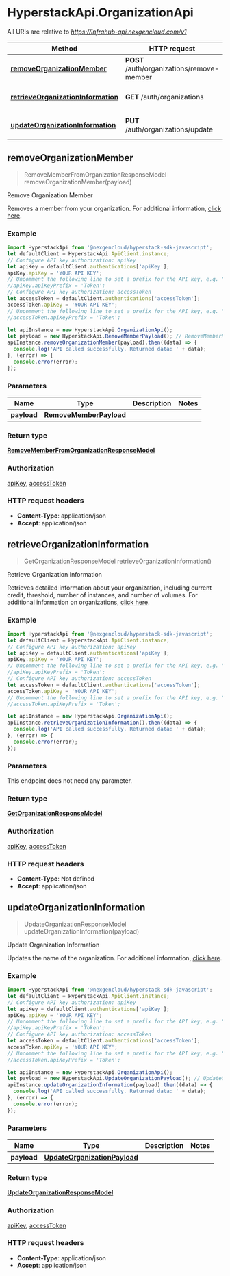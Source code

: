 # HyperstackApi.OrganizationApi

All URIs are relative to *https://infrahub-api.nexgencloud.com/v1*

Method | HTTP request | Description
------------- | ------------- | -------------
[**removeOrganizationMember**](OrganizationApi.md#removeOrganizationMember) | **POST** /auth/organizations/remove-member | Remove Organization Member
[**retrieveOrganizationInformation**](OrganizationApi.md#retrieveOrganizationInformation) | **GET** /auth/organizations | Retrieve Organization Information
[**updateOrganizationInformation**](OrganizationApi.md#updateOrganizationInformation) | **PUT** /auth/organizations/update | Update Organization Information



## removeOrganizationMember

> RemoveMemberFromOrganizationResponseModel removeOrganizationMember(payload)

Remove Organization Member

Removes a member from your organization. For additional information, [click here](https://infrahub-doc.nexgencloud.com/docs/api-reference/auth-resources/organization/remove-member).

### Example

```javascript
import HyperstackApi from '@nexgencloud/hyperstack-sdk-javascript';
let defaultClient = HyperstackApi.ApiClient.instance;
// Configure API key authorization: apiKey
let apiKey = defaultClient.authentications['apiKey'];
apiKey.apiKey = 'YOUR API KEY';
// Uncomment the following line to set a prefix for the API key, e.g. "Token" (defaults to null)
//apiKey.apiKeyPrefix = 'Token';
// Configure API key authorization: accessToken
let accessToken = defaultClient.authentications['accessToken'];
accessToken.apiKey = 'YOUR API KEY';
// Uncomment the following line to set a prefix for the API key, e.g. "Token" (defaults to null)
//accessToken.apiKeyPrefix = 'Token';

let apiInstance = new HyperstackApi.OrganizationApi();
let payload = new HyperstackApi.RemoveMemberPayload(); // RemoveMemberPayload | 
apiInstance.removeOrganizationMember(payload).then((data) => {
  console.log('API called successfully. Returned data: ' + data);
}, (error) => {
  console.error(error);
});

```

### Parameters


Name | Type | Description  | Notes
------------- | ------------- | ------------- | -------------
 **payload** | [**RemoveMemberPayload**](RemoveMemberPayload.md)|  | 

### Return type

[**RemoveMemberFromOrganizationResponseModel**](RemoveMemberFromOrganizationResponseModel.md)

### Authorization

[apiKey](../README.md#apiKey), [accessToken](../README.md#accessToken)

### HTTP request headers

- **Content-Type**: application/json
- **Accept**: application/json


## retrieveOrganizationInformation

> GetOrganizationResponseModel retrieveOrganizationInformation()

Retrieve Organization Information

Retrieves detailed information about your organization, including current credit, threshold, number of instances, and number of volumes. For additional information on organizations, [click here](https://infrahub-doc.nexgencloud.com/docs/api-reference/auth-resources/organization/retrieve-org-details).

### Example

```javascript
import HyperstackApi from '@nexgencloud/hyperstack-sdk-javascript';
let defaultClient = HyperstackApi.ApiClient.instance;
// Configure API key authorization: apiKey
let apiKey = defaultClient.authentications['apiKey'];
apiKey.apiKey = 'YOUR API KEY';
// Uncomment the following line to set a prefix for the API key, e.g. "Token" (defaults to null)
//apiKey.apiKeyPrefix = 'Token';
// Configure API key authorization: accessToken
let accessToken = defaultClient.authentications['accessToken'];
accessToken.apiKey = 'YOUR API KEY';
// Uncomment the following line to set a prefix for the API key, e.g. "Token" (defaults to null)
//accessToken.apiKeyPrefix = 'Token';

let apiInstance = new HyperstackApi.OrganizationApi();
apiInstance.retrieveOrganizationInformation().then((data) => {
  console.log('API called successfully. Returned data: ' + data);
}, (error) => {
  console.error(error);
});

```

### Parameters

This endpoint does not need any parameter.

### Return type

[**GetOrganizationResponseModel**](GetOrganizationResponseModel.md)

### Authorization

[apiKey](../README.md#apiKey), [accessToken](../README.md#accessToken)

### HTTP request headers

- **Content-Type**: Not defined
- **Accept**: application/json


## updateOrganizationInformation

> UpdateOrganizationResponseModel updateOrganizationInformation(payload)

Update Organization Information

Updates the name of the organization. For additional information, [click here](https://infrahub-doc.nexgencloud.com/docs/api-reference/auth-resources/organization/update-org-name).

### Example

```javascript
import HyperstackApi from '@nexgencloud/hyperstack-sdk-javascript';
let defaultClient = HyperstackApi.ApiClient.instance;
// Configure API key authorization: apiKey
let apiKey = defaultClient.authentications['apiKey'];
apiKey.apiKey = 'YOUR API KEY';
// Uncomment the following line to set a prefix for the API key, e.g. "Token" (defaults to null)
//apiKey.apiKeyPrefix = 'Token';
// Configure API key authorization: accessToken
let accessToken = defaultClient.authentications['accessToken'];
accessToken.apiKey = 'YOUR API KEY';
// Uncomment the following line to set a prefix for the API key, e.g. "Token" (defaults to null)
//accessToken.apiKeyPrefix = 'Token';

let apiInstance = new HyperstackApi.OrganizationApi();
let payload = new HyperstackApi.UpdateOrganizationPayload(); // UpdateOrganizationPayload | 
apiInstance.updateOrganizationInformation(payload).then((data) => {
  console.log('API called successfully. Returned data: ' + data);
}, (error) => {
  console.error(error);
});

```

### Parameters


Name | Type | Description  | Notes
------------- | ------------- | ------------- | -------------
 **payload** | [**UpdateOrganizationPayload**](UpdateOrganizationPayload.md)|  | 

### Return type

[**UpdateOrganizationResponseModel**](UpdateOrganizationResponseModel.md)

### Authorization

[apiKey](../README.md#apiKey), [accessToken](../README.md#accessToken)

### HTTP request headers

- **Content-Type**: application/json
- **Accept**: application/json

